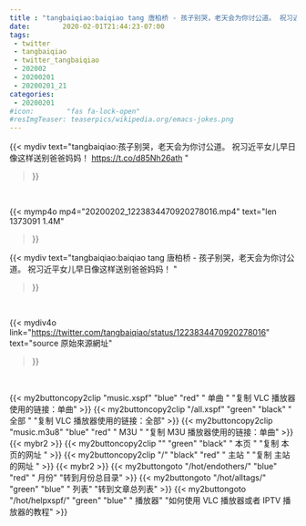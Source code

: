 ```yaml
---
title : "tangbaiqiao:baiqiao tang 唐柏桥 - 孩子别哭，老天会为你讨公道。 祝习近平女儿早日像这样送别爸爸妈妈！ "
date:        2020-02-01T21:44:23-07:00
tags:
 - twitter
 - tangbaiqiao
 - twitter_tangbaiqiao
 - 202002
 - 20200201
 - 20200201_21
categories:
 - 20200201
#icon:        "fas fa-lock-open"
#resImgTeaser: teaserpics/wikipedia.org/emacs-jokes.png
---
```


{{< mydiv text="tangbaiqiao:孩子别哭，老天会为你讨公道。 祝习近平女儿早日像这样送别爸爸妈妈！  https://t.co/d85Nh26ath "
>}}
<br>


{{< mymp4o mp4="20200202_1223834470920278016.mp4"
text="len 1373091    1.4M"
>}}


{{< mydiv text="tangbaiqiao:baiqiao tang 唐柏桥 - 孩子别哭，老天会为你讨公道。 祝习近平女儿早日像这样送别爸爸妈妈！ "
>}}
<br>

{{< mydiv4o link="https://twitter.com/tangbaiqiao/status/1223834470920278016"
text="source 原始來源網址"
>}}


<br>



{{< my2buttoncopy2clip "music.xspf"        "blue"   "red"    " 单曲 "  "复制 VLC 播放器使用的链接：单曲" >}} {{< my2buttoncopy2clip "/all.xspf"         "green"  "black"  " 全部 "  "复制 VLC 播放器使用的链接：全部" >}} {{< my2buttoncopy2clip "music.m3u8"        "blue"   "red"    " M3U  "    "复制 M3U 播放器使用的链接：单曲" >}} {{< mybr2 >}} {{< my2buttoncopy2clip ""                  "green"  "black"  " 本页 "    "复制 本页的网址 " >}} {{< my2buttoncopy2clip "/"                 "black"  "red"    " 主站 "    "复制 主站的网址 " >}} {{< mybr2 >}} {{< my2buttongoto      "/hot/endothers/"   "blue"   "red"    " 月份"   "转到月份总目录" >}} {{< my2buttongoto      "/hot/alltags/"     "green"  "blue"   " 列表"   "转到文章总列表" >}} {{< my2buttongoto      "/hot/helpxspf/"    "green"  "blue"   " 播放器" "如何使用 VLC 播放器或者 IPTV 播放器的教程" >}} 
